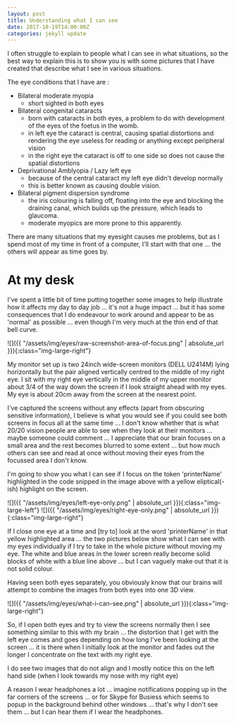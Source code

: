 ```yaml
---
layout: post
title: Understanding what I can see
date: 2017-10-19T14:00:00Z
categories: jekyll update
---
```


I often struggle to explain to people what I can see in what situations, so the best way to explain this is to show you is with some pictures that I have created that describe what I see in various situations.

The eye conditions that I have are :

* Bilateral moderate myopia 
  * short sighted in both eyes
* Bilateral congenital cataracts
  * born with cataracts in both eyes, a problem to do with development of the eyes of the foetus in the womb.
  * in left eye the cataract is central, causing spatial distortions and rendering the eye useless for reading or anything except peripheral vision
  * in the right eye the cataract is off to one side so does not cause the spatial distortions
* Deprivational Amblyopia / Lazy left eye 
  * because of the central cataract my left eye didn't develop normally
  * this is better known as causing double vision.
* Bilateral pigment dispersion syndrome 
  * the iris colouring is falling off, floating into the eye and blocking the draining canal, which builds up the pressure, which leads to glaucoma.
  * moderate myopics are more prone to this apparently.

There are many situations that my eyesight causes me problems, but as I spend most of my time in front of a computer, I'll start with that one ... the others will appear as time goes by.

# At my desk

I've spent a little bit of time putting together some images to help illustrate how it affects my day to day job ... it's not a huge impact ... but it has some consequences that I do endeavour to work around and appear to be as 'normal' as possible ... even though I'm very much at the thin end of that bell curve.

![]({{ "/assets/img/eyes/raw-screenshot-area-of-focus.png" | absolute_url }}){:class="img-large-right"}

My monitor set up is two 24inch wide-screen monitors (DELL U2414M) lying horizontally but the pair aligned vertically centred to the middle of my right eye. I sit with my right eye vertically in the middle of my upper monitor about 3/4 of the way down the screen if I look straight ahead with my eyes. My eye is about 20cm away from the screen at the nearest point.

I've captured the screens without any effects (apart from obscuring sensitive information), I believe is what you would see if you could see both screens in focus all at the same time ... I don't know whether that is what 20/20 vision people are able to see when they look at their monitors ... maybe someone could comment ... I appreciate that our brain focuses on a small area and the rest becomes blurred to some extent ... but how much others can see and read at once without moving their eyes from the focussed area I don't know.

I'm going to show you what I can see if I focus on the token 'printerName' highlighted in the code snipped in the image above with a yellow eliptical(-ish) highlight on the screen.

![]({{ "/assets/img/eyes/left-eye-only.png" | absolute_url }}){:class="img-large-left"}
![]({{ "/assets/img/eyes/right-eye-only.png" | absolute_url }}){:class="img-large-right"}

If I close one eye at a time and [try to] look at the word 'printerName' in that yellow highlighted area ... the two pictures below show what I can see with my eyes individually if I try to take in the whole picture without moving my eye. The white and blue areas in the lower screen really become solid blocks of white with a blue line above ... but I can vaguely make out that it is not solid colour.

Having seen both eyes separately, you obviously know that our brains will attempt to combine the images from both eyes into one 3D view.

![]({{ "/assets/img/eyes/what-i-can-see.png" | absolute_url }}){:class="img-large-right"}

So, if I open both eyes and try to view the screens normally then I see something similar to this with my brain ...  the distortion that I get with the left eye comes and goes depending on how long I've been looking at the screen ... it is there when I initially look at the monitor and fades out the longer I concentrate on the text with my right eye.

I do see two images that do not align and I mostly notice this on the left hand side (when I look towards my nose with my right eye)

A reason I wear headphones a lot ... imagine notifications popping up in the far corners of the screens ... or for Skype for Busiess which seems to popup in the background behind other windows ... that's why I don't see them ... but I can hear them if I wear the headphones.